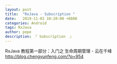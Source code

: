 ```yaml
---
layout: post
title:  "RxJava - Subscription "
date:   2019-11-02 10:20:00 +0800
categories: Android
tags: RxJava
author: pepe
description: 『 Subscription  』
---
```



RxJava 教程第一部分：入门之 生命周期管理 - 云在千峰
http://blog.chengyunfeng.com/?p=954



